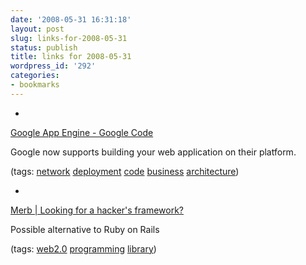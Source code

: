 ```yaml
---
date: '2008-05-31 16:31:18'
layout: post
slug: links-for-2008-05-31
status: publish
title: links for 2008-05-31
wordpress_id: '292'
categories:
- bookmarks
---
```



	
  * 
		

[Google App Engine - Google Code](http://code.google.com/appengine/)


		

Google now supports building your web application on their platform.


		

(tags: [network](http://del.icio.us/eob/network) [deployment](http://del.icio.us/eob/deployment) [code](http://del.icio.us/eob/code) [business](http://del.icio.us/eob/business) [architecture](http://del.icio.us/eob/architecture))


	

	
  * 
		

[Merb | Looking for a hacker's framework?](http://www.merbivore.com/)


		

Possible alternative to Ruby on Rails


		

(tags: [web2.0](http://del.icio.us/eob/web2.0) [programming](http://del.icio.us/eob/programming) [library](http://del.icio.us/eob/library))


	



